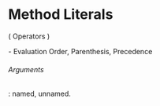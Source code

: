 ﻿Method Literals
===============

( Operators )

\- Evaluation Order, Parenthesis, Precedence

###### Arguments

: named, unnamed.

